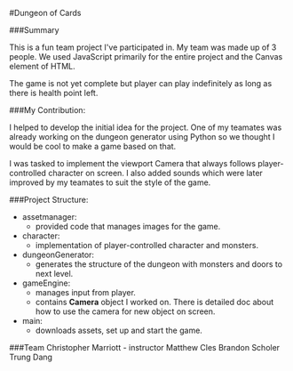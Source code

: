 #Dungeon of Cards

###Summary

This is a fun team project I've participated in. My team was made up of 3 people. We used JavaScript primarily for 
the entire project and the Canvas element of HTML.

The game is not yet complete but player can play indefinitely as long as there is health point left.

###My Contribution:

I helped to develop the initial idea for the project. One of my teamates was already working on the dungeon generator
using Python so we thought I would be cool to make a game based on that. 

I was tasked to implement the viewport Camera that always follows player-controlled character on screen.
I also added sounds which were later improved by my teamates to suit the style of the game.

###Project Structure:

- assetmanager: 
  - provided code that manages images for the game.
- character: 
  - implementation of player-controlled character and monsters.
- dungeonGenerator: 
  - generates the structure of the dungeon with monsters and doors to next level.
- gameEngine:
  - manages input from player. 
  - contains **Camera** object I worked on. There is detailed doc about how to use the camera for new object on screen.
- main:
  - downloads assets, set up and start the game.
  
###Team
Christopher Marriott - instructor
Matthew Cles
Brandon Scholer
Trung Dang



